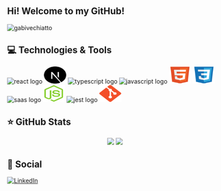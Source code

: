 ## Hi! Welcome to my GitHub!

<p align="left"><img src="https://komarev.com/ghpvc/?username=gabivechiatto&label=Profile%20views&color=0e75b6&style=flat" alt="gabivechiatto" />
  

## 💻 Technologies & Tools

<div align="left">
  <img src="https://cdn.jsdelivr.net/gh/devicons/devicon/icons/react/react-original.svg" height="40" width="52" alt="react logo" title="ReactJS" /> 
  <img src="https://raw.githubusercontent.com/devicons/devicon/master/icons/nextjs/nextjs-original.svg" height="40" width="52" alt="next logo" title="NextJS" />
  <img src="https://cdn.jsdelivr.net/gh/devicons/devicon/icons/typescript/typescript-original.svg" height="40" width="52" alt="typescript logo" title="TypeScript" />
  <img src="https://cdn.jsdelivr.net/gh/devicons/devicon/icons/javascript/javascript-original.svg" height="40" width="52" alt="javascript logo" title="JavaScript" /> 
  <img src="https://raw.githubusercontent.com/devicons/devicon/master/icons/html5/html5-original.svg" height="40" width="52" alt="html logo" title="HTML" />
  <img src="https://raw.githubusercontent.com/devicons/devicon/master/icons/css3/css3-original.svg" height="40" width="52" alt="css logo" title="CSS" />  
  <img src="https://raw.githubusercontent.com/devicons/devicon/master/icons/saas/saas-original.svg" height="40" width="52" alt="saas logo" title="SAAS" />
  <img src="https://raw.githubusercontent.com/devicons/devicon/master/icons/nodejs/nodejs-original.svg" height="40" width="52" alt="node logo" title="NodeJS" />
  <img src="https://cdn.jsdelivr.net/gh/devicons/devicon/icons/jest/jest-plain.svg" height="40" width="52" alt="jest logo" title="Jest" />  
  <img src="https://raw.githubusercontent.com/devicons/devicon/master/icons/git/git-original.svg" height="40" width="52" alt="git logo" title="Git" />
</div>

## ⭐ GitHub Stats

<p align = "center">
  <img src = "https://github-readme-stats.vercel.app/api?username=gabivechiatto&show_icons=true&theme=tokyonight&line_height=27">
  <img src = "https://github-readme-stats.vercel.app/api/top-langs/?username=gabivechiatto&theme=tokyonight">
</p>

## 🎯 Social 

[![LinkedIn](https://img.shields.io/badge/linkedin-%230077B5.svg?&style=for-the-badge&logo=linkedin&logoColor=white)](https://www.linkedin.com/in/gvechiatto/)

